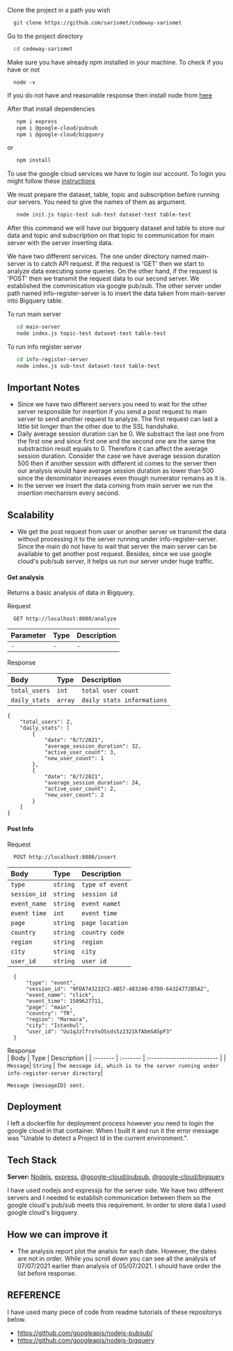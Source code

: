 Clone the project in a path you wish

```bash
  git clone https://github.com/sarismet/codeway-sarismet
```

Go to the project directory

```bash
  cd codeway-sarismet
```
Make sure you have already npm installed in your machine. 
To check if you have or not
```
  node -v
```
If you do not have and reasonable response then install node from [here](https://nodejs.org/en/)

After that install dependencies

```bash
   npm i express
   npm i @google-cloud/pubsub
   npm i @google-cloud/bigquery
```
or 
```bash
   npm install
```
To use the google cloud services we have to login our account. To login you might follow these [instructions](https://cloud.google.com/sdk/gcloud/reference/auth/login) 

We must prepare the dataset, table, topic and subscription before running our servers. You need to give the names of them as argument. 
```bash
   node init.js topic-test sub-test dataset-test table-test
```
After this command we will have our bigquery dataset and table to store our data and topic and subscription on that topic to communication for main server with the server inserting data.

We have two different services. The one under directory named main-server is to catch API request. If the request is 'GET' then we start to analyze data executing some queries. On the other hand, if the request is 'POST' then we transmit the request data to our second server. We established the comminication via google pub/sub. The other server under path named info-register-server is to insert the data taken from main-server into Bigquery table. 

To run main server
```bash
   cd main-server
   node index.js topic-test dataset-test table-test
```
To run info register server
```bash
   cd info-register-server
   node index.js sub-test dataset-test table-test
```

## Important Notes
- Since we have two different servers you need to wait for the other server responsible for insertion if you send a post request to main server to send another request to analyze. The first request can last a little bit longer than the other due to the SSL handshake.
- Daily average session duration can be 0. We substract the last one from the first one and since first one and the second one are the same the substraction result equals to 0. Therefore it can affect the average session duration. Consider the case we have average session duration 500 then if another session with different id comes to the server then our analysis would have average session duration as lower than 500 since the denominator increases even though numerator remains as it is.
- In the server we insert the data coming from main server we run the insertion mechanism every second.

## Scalability
- We get the post request from user or another server ve transmit the data without processing it to the server running under info-register-server. Since the main do not have to wait that server the main server can be available to get another post request. Besides, since we use google cloud's pub/sub server, it helps us run our server under huge traffic. 

#### Get analysis
Returns a basic analysis of data in Bigquery.

Request  

```http
  GET http://localhost:8080/analyze
```

| Parameter | Type     | Description                |
| :-------- | :------- | :------------------------- |
| `-` | `-` | `-` |

Response  

| Body | Type     | Description                |
| :-------- | :------- | :------------------------- |
| `total_users` | `int` | `total user count` |
| `daily_stats` | `array` | `daily stats informations` |

```
{
    "total_users": 2,
    "daily_stats": [
        {
            "date": "9/7/2021",
            "average_session_duration": 32,
            "active_user_count": 3,
            "new_user_count": 1
        },
        {
            "date": "8/7/2021",
            "average_session_duration": 24,
            "active_user_count": 2,
            "new_user_count": 2
        }
    ]
}
```

#### Post Info 
 
Request  
```http
  POST http://localhost:8080/insert
```
| Body | Type     | Description                |
| :-------- | :------- | :------------------------- |
| `type` | `string` | `type of event` |
| `session_id` | `string` | `session id` |
| `event_name` | `string` | `event namet` |
| `event time` | `int` | `event time` |
| `page` | `string` | `page location` |
| `country` | `string` | `country code` |
| `region` | `string` | `region` |
| `city` | `string` | `city` |
| `user_id` | `string` | `user id` |

```
  {
      "type": "event",
      "session_id": "9FDA743232C2-AB57-483240-87D0-64324772B5A2",
      "event_name": "click",
      "event_time": 1589627711,
      "page": "main",
      "country": "TR",
      "region": "Marmara",
      "city": "Istanbul",
      "user_id": "Uu1qJzlfrxYxOSsds5z2321kfAbmSA5pF3"
  }
```



Response  
| Body  | Type     | Description                |
| :------- | :------- | :------------------------- |
| `Message`| `String` | `The message id, which is to the server running under info-register-server directory`|

```
Message {messageID} sent.
```

## Deployment
I left a dockerfile for deployment process however you need to login the google cloud in that container. When I built it and run it the error message was "Unable to detect a Project Id in the current environment.".

## Tech Stack
**Server:** [Nodejs](https://nodejs.org/en/), [express](https://www.npmjs.com/package/express), [@google-cloud/pubsub](https://www.npmjs.com/package/@google-cloud/pubsub), [@google-cloud/bigquery](https://www.npmjs.com/package/@google-cloud/bigquery)

I have used nodejs and expressjs for the server side. We have two different servers and I needed to establish communication between them so the google cloud's pub/sub meets this requirement. In order to store data I used google cloud's bigquery.

## How we can improve it
- The analysis report plot the analsis for each date. However, the dates are not in order. While you scroll down you can see all the analysis of 07/07/2021 earlier than analysis of 05/07/2021. I should have order the list before response. 

## REFERENCE
I have used many piece of code from readme tutorials of these repositorys below.
- https://github.com/googleapis/nodejs-pubsub/
- https://github.com/googleapis/nodejs-bigquery
